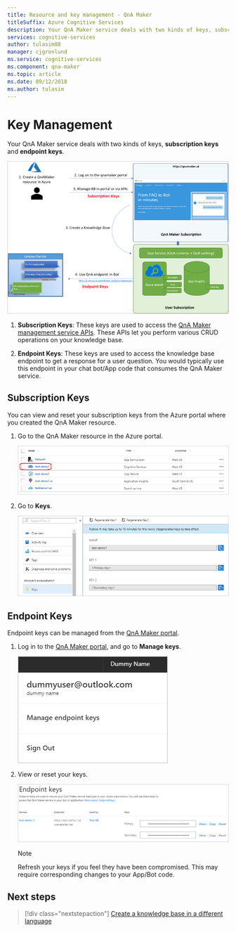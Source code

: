 ```yaml
---
title: Resource and key management - QnA Maker
titleSuffix: Azure Cognitive Services
description: Your QnA Maker service deals with two kinds of keys, subscription keys and endpoint keys.
services: cognitive-services
author: tulasim88
manager: cjgronlund
ms.service: cognitive-services
ms.component: qna-maker
ms.topic: article
ms.date: 09/12/2018
ms.author: tulasim
---
```


# Key Management

Your QnA Maker service deals with two kinds of keys, **subscription keys** and **endpoint keys**.

![key management](../media/qnamaker-how-to-key-management/key-management.png)

1. **Subscription Keys**: These keys are used to access the [QnA Maker management service APIs](https://westus.dev.cognitive.microsoft.com/docs/services/5a93fcf85b4ccd136866eb37/operations/5ac266295b4ccd1554da75ff). These APIs let you perform various CRUD operations on your knowledge base.  

2. **Endpoint Keys**: These keys are used to access the knowledge base endpoint to get a response for a user question. You would typically use this endpoint in your chat bot/App code that consumes the QnA Maker service.
 
## Subscription Keys
You can view and reset your subscription keys from the Azure portal where you created the QnA Maker resource. 
1. Go to the QnA Maker resource in the Azure portal.

    ![QnA Maker resource list](../media/qnamaker-how-to-key-management/qnamaker-resource-list.png)

2. Go to **Keys**.

    ![subscription key](../media/qnamaker-how-to-key-management/subscription-key.PNG)

## Endpoint Keys

Endpoint keys can be managed from the [QnA Maker portal](https://qnamaker.ai).

1. Log in to the [QnA Maker portal](https://qnamaker.ai), and go to **Manage keys**.

    ![endpoint key](../media/qnamaker-how-to-key-management/Endpoint-keys.png)

2. View or reset your keys.

    ![endpoint key manager](../media/qnamaker-how-to-key-management/Endpoint-keys1.png)

    >[!NOTE]
    >Refresh your keys if you feel they have been compromised. This may require corresponding changes to your App/Bot code.

## Next steps

> [!div class="nextstepaction"]
> [Create a knowledge base in a different language](./language-knowledge-base.md)
